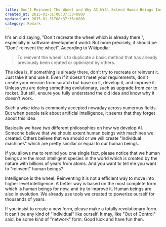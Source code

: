 ```yaml
---
title: Don't Reinvent The Wheel and Why AI Will Extend Human Beings Instead of Replacing Us
created_at: 2015-01-31T08:37:33+0800
updated_at: 2015-01-31T08:37:33+0800
category: Remark
---
```


It's an old saying, "Don't recreate the wheel which is already there.", especially in software development world. But more precisely, it should be "Dont' reinvent the wheel". According to Wikipedia:

> To reinvent the wheel is to duplicate a basic method that has already previously been created or optimized by others.

The idea is, if something is already there, don't try to recreate or reinvent it. Just take it and use it. Even if it doesn't meet your requirements, don't create your version from scratch but base on it, develop it, and improve it. Unless you are doing something evolutionary, such as upgrade from car to rocket. But still, ensure you fully understand the old idea and know why it doesn't work.

Such a wise idea is commonly accepted nowaday across numerous fields. But when people talk about artificial intelligence, it seems that they forget about this idea.

Basically we have two different philosophies on how we develop AI. Someone believe that we should extent human beings with machines we created. Others believe that we should or we will create "individual machines" which are pretty simillar or equal to our human beings.

If you allows me to remind you one single fact, please notice that we human beings are the most intelligent species in the world which is created by the nature with billions of years from atoms. And you want to tell me you want to "reinvent" human beings?

Intelligence is the wheel. Reinventing it is not a efficient way to move into higher level intelligence. A better way is based on the most complete form which is human beings for now, and try to improve it. Human beings are also in evolution. We already use tools we created to powerize ourself for thousands of years.

If you insist to create a new form, please make a totally revolutionary form. It can't be any kind of "individual" like ourself. It may, like "Out of Control" said, be some kind of "network" form. Good luck and have fun then.
